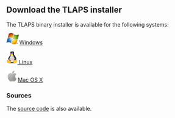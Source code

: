 ## Download the TLAPS installer

The TLAPS binary installer is available for the following systems:

[<img src="binaries/images/windows_logo_only.png" class="blogo"
 alt="[Windows logo]" />Windows](Binaries/Windows.html)

[<img src="binaries/images/logo_linux35.png" class="blogo" alt="[Tux]" />
 Linux](Binaries/Linux.html)

[<img src="binaries/images/logo_macosx30s.png" class="blogo"
 alt="[Apple logo]" />Mac OS X](Binaries/MacOS.html)


### Sources

The [source code](source.html) is also available.
